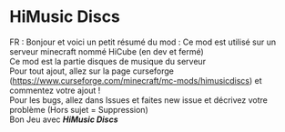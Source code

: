 # HiMusic Discs

FR : Bonjour et voici un petit résumé du mod : 
Ce mod est utilisé sur un serveur minecraft nommé HiCube (en dev et fermé)</br>
Ce mod est la partie disques de musique du serveur </br>
Pour tout ajout, allez sur la page curseforge (https://www.curseforge.com/minecraft/mc-mods/himusicdiscs) et commentez votre ajout !</br>
Pour les bugs, allez dans Issues et faites new issue et décrivez votre problème (Hors sujet = Suppression)</br>
Bon Jeu avec ***HiMusic Discs***
